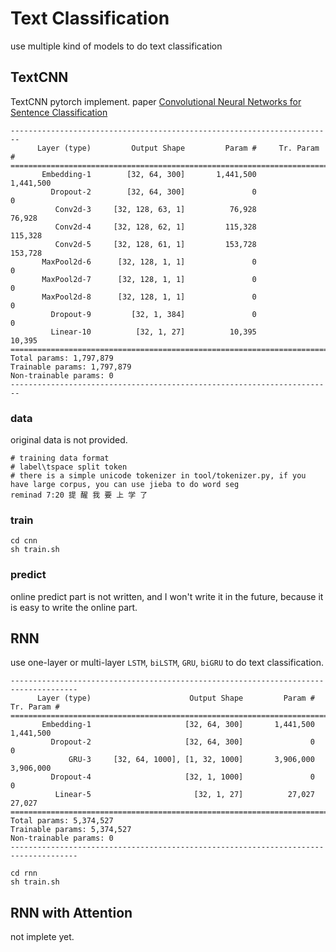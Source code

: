 # Text Classification
use multiple kind of models to do text classification

## TextCNN
TextCNN pytorch implement. paper [Convolutional Neural Networks for Sentence Classification](https://arxiv.org/abs/1408.5882)

```
------------------------------------------------------------------------
      Layer (type)         Output Shape         Param #     Tr. Param #
========================================================================
       Embedding-1        [32, 64, 300]       1,441,500       1,441,500
         Dropout-2        [32, 64, 300]               0               0
          Conv2d-3     [32, 128, 63, 1]          76,928          76,928
          Conv2d-4     [32, 128, 62, 1]         115,328         115,328
          Conv2d-5     [32, 128, 61, 1]         153,728         153,728
       MaxPool2d-6      [32, 128, 1, 1]               0               0
       MaxPool2d-7      [32, 128, 1, 1]               0               0
       MaxPool2d-8      [32, 128, 1, 1]               0               0
         Dropout-9         [32, 1, 384]               0               0
         Linear-10          [32, 1, 27]          10,395          10,395
========================================================================
Total params: 1,797,879
Trainable params: 1,797,879
Non-trainable params: 0
------------------------------------------------------------------------
```

### data
original data is not provided.

```
# training data format
# label\tspace split token
# there is a simple unicode tokenizer in tool/tokenizer.py, if you have large corpus, you can use jieba to do word seg
reminad	7:20 提 醒 我 要 上 学 了
```

### train

```
cd cnn
sh train.sh
```

### predict

online predict part is not written, and I won't write it in the future, because it is easy to write the online part.

## RNN

use one-layer or multi-layer `LSTM`, `biLSTM`, `GRU`, `biGRU` to do text classification.

```
-------------------------------------------------------------------------------------
      Layer (type)                      Output Shape         Param #     Tr. Param #
=====================================================================================
       Embedding-1                     [32, 64, 300]       1,441,500       1,441,500
         Dropout-2                     [32, 64, 300]               0               0
             GRU-3     [32, 64, 1000], [1, 32, 1000]       3,906,000       3,906,000
         Dropout-4                     [32, 1, 1000]               0               0
          Linear-5                       [32, 1, 27]          27,027          27,027
=====================================================================================
Total params: 5,374,527
Trainable params: 5,374,527
Non-trainable params: 0
-------------------------------------------------------------------------------------
```

```
cd rnn
sh train.sh
```

## RNN with Attention

not implete yet.
